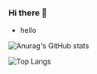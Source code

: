 ### Hi there 👋

- hello

![Anurag's GitHub stats](https://github-readme-stats.vercel.app/api?username=nikkou-0814&show_icons=true&theme=dracula)

![Top Langs](https://github-readme-stats.vercel.app/api/top-langs/?username=nikkou-0814&theme=dracula)
